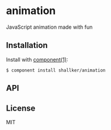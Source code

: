 
# animation

  JavaScript animation made with fun

## Installation

  Install with [component(1)](http://component.io):

    $ component install shallker/animation

## API



## License

  MIT
